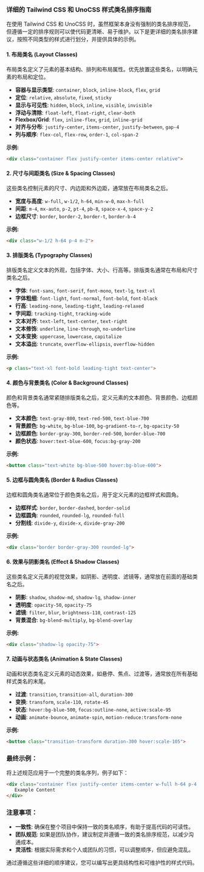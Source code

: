 ### 详细的 Tailwind CSS 和 UnoCSS 样式类名排序指南

在使用 Tailwind CSS 和 UnoCSS 时，虽然框架本身没有强制的类名排序规范，但遵循一定的排序规则可以使代码更清晰、易于维护。以下是更详细的类名排序建议，按照不同类型的样式进行划分，并提供具体的示例。

#### 1. **布局类名 (Layout Classes)**
   布局类名定义了元素的基本结构、排列和布局属性。优先放置这些类名，以明确元素的布局和定位。

   - **容器与显示类型**: `container`, `block`, `inline-block`, `flex`, `grid`
   - **定位**: `relative`, `absolute`, `fixed`, `sticky`
   - **显示与可见性**: `hidden`, `block`, `inline`, `visible`, `invisible`
   - **浮动与清除**: `float-left`, `float-right`, `clear-both`
   - **Flexbox/Grid**: `flex`, `inline-flex`, `grid`, `inline-grid`
   - **对齐与分布**: `justify-center`, `items-center`, `justify-between`, `gap-4`
   - **列与顺序**: `flex-col`, `flex-row`, `order-1`, `col-span-2`

   **示例:**
   ```html
   <div class="container flex justify-center items-center relative">
   ```

#### 2. **尺寸与间距类名 (Size & Spacing Classes)**
   这些类名控制元素的尺寸、内边距和外边距，通常放在布局类名之后。

   - **宽度与高度**: `w-full`, `w-1/2`, `h-64`, `min-w-0`, `max-h-full`
   - **间距**: `m-4`, `mx-auto`, `p-2`, `pt-4`, `pb-8`, `space-x-4`, `space-y-2`
   - **边框尺寸**: `border`, `border-2`, `border-t`, `border-b-4`

   **示例:**
   ```html
   <div class="w-1/2 h-64 p-4 m-2">
   ```

#### 3. **排版类名 (Typography Classes)**
   排版类名定义文本的外观，包括字体、大小、行高等。排版类名通常在布局和尺寸类名之后。

   - **字体**: `font-sans`, `font-serif`, `font-mono`, `text-lg`, `text-xl`
   - **字体粗细**: `font-light`, `font-normal`, `font-bold`, `font-black`
   - **行高**: `leading-none`, `leading-tight`, `leading-relaxed`
   - **字间距**: `tracking-tight`, `tracking-wide`
   - **文本对齐**: `text-left`, `text-center`, `text-right`
   - **文本修饰**: `underline`, `line-through`, `no-underline`
   - **文本变换**: `uppercase`, `lowercase`, `capitalize`
   - **文本溢出**: `truncate`, `overflow-ellipsis`, `overflow-hidden`

   **示例:**
   ```html
   <p class="text-xl font-bold leading-tight text-center">
   ```

#### 4. **颜色与背景类名 (Color & Background Classes)**
   颜色和背景类名通常紧随排版类名之后，定义元素的文本颜色、背景颜色、边框颜色等。

   - **文本颜色**: `text-gray-800`, `text-red-500`, `text-blue-700`
   - **背景颜色**: `bg-white`, `bg-blue-100`, `bg-gradient-to-r`, `bg-opacity-50`
   - **边框颜色**: `border-gray-300`, `border-red-500`, `border-blue-700`
   - **颜色状态**: `hover:text-blue-600`, `focus:bg-gray-200`

   **示例:**
   ```html
   <button class="text-white bg-blue-500 hover:bg-blue-600">
   ```

#### 5. **边框与圆角类名 (Border & Radius Classes)**
   边框和圆角类名通常位于颜色类名之后，用于定义元素的边框样式和圆角。

   - **边框样式**: `border`, `border-dashed`, `border-solid`
   - **边框圆角**: `rounded`, `rounded-lg`, `rounded-full`
   - **分割线**: `divide-y`, `divide-x`, `divide-gray-200`

   **示例:**
   ```html
   <div class="border border-gray-300 rounded-lg">
   ```

#### 6. **效果与阴影类名 (Effect & Shadow Classes)**
   这些类名定义元素的视觉效果，如阴影、透明度、滤镜等，通常放在前面的基础类名之后。

   - **阴影**: `shadow`, `shadow-md`, `shadow-lg`, `shadow-inner`
   - **透明度**: `opacity-50`, `opacity-75`
   - **滤镜**: `filter`, `blur`, `brightness-110`, `contrast-125`
   - **背景混合**: `bg-blend-multiply`, `bg-blend-overlay`

   **示例:**
   ```html
   <div class="shadow-lg opacity-75">
   ```

#### 7. **动画与状态类名 (Animation & State Classes)**
   动画和状态类名定义元素的动态效果，如悬停、焦点、过渡等，通常放在所有基础样式类名的末尾。

   - **过渡**: `transition`, `transition-all`, `duration-300`
   - **变换**: `transform`, `scale-110`, `rotate-45`
   - **状态**: `hover:bg-blue-500`, `focus:outline-none`, `active:scale-95`
   - **动画**: `animate-bounce`, `animate-spin`, `motion-reduce:transform-none`

   **示例:**
   ```html
   <button class="transition-transform duration-300 hover:scale-105">
   ```

### **最终示例：**
将上述规范应用于一个完整的类名序列，例子如下：

```html
<div class="container flex justify-center items-center w-full h-64 p-4 text-lg font-bold text-white bg-blue-500 border border-gray-300 rounded-lg shadow-lg transition-transform duration-300 hover:scale-105">
   Example Content
</div>
```

### **注意事项：**
- **一致性**: 确保在整个项目中保持一致的类名顺序，有助于提高代码的可读性。
- **团队规范**: 如果是团队协作，建议制定并遵循一致的类名排序规范，以减少沟通成本。
- **灵活性**: 根据实际需求和个人或团队的习惯，可以调整顺序，但应避免混乱。

通过遵循这些详细的顺序建议，您可以编写出更具结构性和可维护性的样式代码。

